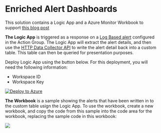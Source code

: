 # Enriched Alert Dashboards

This solution contains a Logic App and a Azure Monitor Workbook to support [this blog post][blogpost]

**The Logic App** is triggered as a response on a [Log Based alert][logalerts] configured in the Action Group. The Logic App will extract the alert details, and then use the [HTTP Data Collector API][httpapi] to write the alert detail back into a custom table. This table can then be queried for presentation purposes.

Deploy Logic App using the button below. For this deployment, you will need the following information:
<ul>
<li>Workspace ID</li>
<li>Workspace Key</li>
</ul>

[![Deploy to Azure](https://aka.ms/deploytoazurebutton)](https://portal.azure.com/#create/Microsoft.Template/uri/https%3A%2F%2Fraw.githubusercontent.com%2Fvanessabruwer%2Fscripties%2Fmaster%2FAlert%2520Dashboard%2520Solution%2Fazuredeploy.json)

**The Workbook** is a sample showing the alerts that have been written in to the custom table usign the Logic App. To use the workbook, create a new workbook, and copy the code from this sample into the code area for the workbook, replacing the sample code in this workbook:

<img src="workbook-code.png">


[blogpost]:https://cloudbunnies.wordpress.com/2019/11/04/azuremonitor-building-an-enriched-alerts-dashboard-with-logicapps-and-loganalytics-data-collector-api/
[logalerts]:https://docs.microsoft.com/en-us/azure/azure-monitor/platform/alerts-unified-log
[httpapi]:https://docs.microsoft.com/en-us/azure/azure-monitor/platform/data-collector-api
